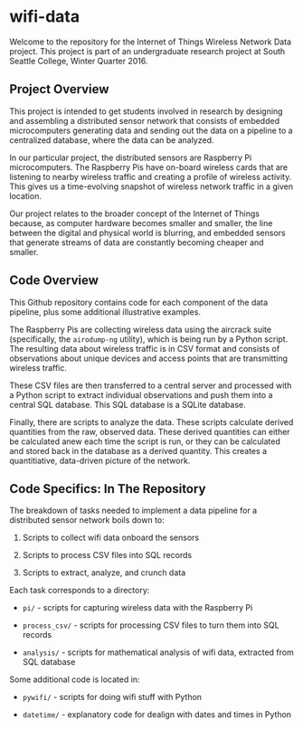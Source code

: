 # wifi-data

Welcome to the repository for the Internet of Things Wireless Network Data project. 
This project is part of an undergraduate research project at South Seattle College, Winter Quarter 2016.



## Project Overview

This project is intended to get students involved in research by designing and assembling a distributed
sensor network that consists of embedded microcomputers generating data and sending out the data on a pipeline
to a centralized database, where the data can be analyzed.

In our particular project, the distributed sensors are Raspberry Pi microcomputers. The Raspberry Pis have on-board
wireless cards that are listening to nearby wireless traffic and creating a profile of wireless activity.
This gives us a time-evolving snapshot of wireless network traffic in a given location. 

Our project relates to the broader concept of the Internet of Things because, as computer hardware becomes smaller and smaller, 
the line between the digital and physical world is blurring, and embedded sensors that generate streams of data are constantly
becoming cheaper and smaller. 



## Code Overview

This Github repository contains code for each component of the data pipeline, plus some additional illustrative examples. 

The Raspberry Pis are collecting wireless data using the aircrack suite (specifically, the `airodump-ng` utility), 
which is being run by a Python script. The resulting data about wireless traffic is in CSV format and consists of 
observations about unique devices and access points that are transmitting wireless traffic.

These CSV files are then transferred to a central server and processed with a Python script to extract individual 
observations and push them into a central SQL database.  This SQL database is a SQLite database.

Finally, there are scripts to analyze the data. These scripts calculate derived quantities from the raw, observed data. 
These derived quantities can either be calculated anew each time the script is run, or they can be calculated and 
stored back in the database as a derived quantity. This creates a quantitiative, data-driven picture of the network.



## Code Specifics: In The Repository

The breakdown of tasks needed to implement a data pipeline for a distributed sensor network boils down to:

1. Scripts to collect wifi data onboard the sensors

2. Scripts to process CSV files into SQL records

3. Scripts to extract, analyze, and crunch data

Each task corresponds to a directory: 

* `pi/` - scripts for capturing wireless data with the Raspberry Pi

* `process_csv/` - scripts for processing CSV files to turn them into SQL records

* `analysis/` - scripts for mathematical analysis of wifi data, extracted from SQL database

Some additional code is located in:

* `pywifi/` - scripts for doing wifi stuff with Python

* `datetime/` - explanatory code for dealign with dates and times in Python






